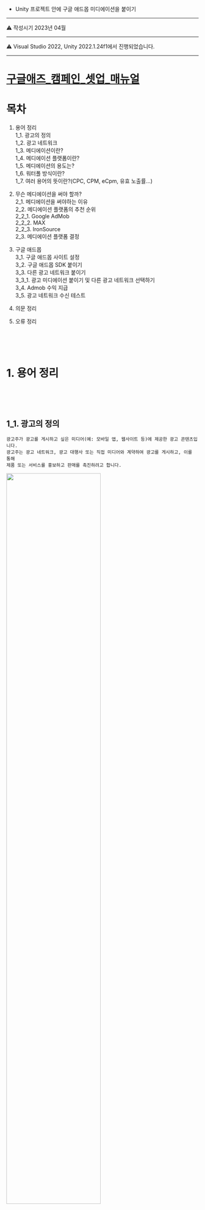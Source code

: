
 
 - Unity 프로젝트 안에 구글 애드몹 미디에이션을 붙이기

--- 

<aside>
 
⚠️ 작성시기 2023년 04월

</aside>

--- 
<aside>
  
⚠️ Visual Studio 2022, Unity 2022.1.24f1에서 진행되었습니다.

</aside>

--- 


# [구글애즈_캠페인_셋업_매뉴얼](https://github.com/SesisoftTFT/Schedule/blob/main/GoogleAds/%EA%B5%AC%EA%B8%80%EC%95%A0%EC%A6%88%EC%BA%A0%ED%8E%98%EC%9D%B8%EC%85%8B%EC%97%85%20%EB%A7%A4%EB%89%B4%EC%96%BC.pdf)<br>



# 목차

1. 용어 정리 <br>
1_1. 광고의 정의<br>
1_2.	광고 네트워크<br>
1_3.	메디에이션이란?<br>
1_4. 메디에이션 플랫폼이란?<br>
1_5.	메디에이션의 용도는?<br>
1_6.	워터폴 방식이란?<br>
1_7.	여러 용어의 뜻이란?(CPC, CPM, eCpm, 유효 노출률...)<br>
2. 무슨 메디에이션을 써야 할까? <br>
2_1. 메디에이션을 써야하는 이유<br>
2_2. 메디에이션 플랫폼의 추천 순위<br>
2_2_1. Google AdMob<br>
2_2_2. MAX<br>
2_2_3. IronSource<br>
2_3. 메디에이션 플랫폼 결정<br>
3. 구글 애드몹 <br>
3_1. 구글 애드몹 사이트 설정<br>
3_2. 구글 애드몹 SDK 붙이기<br>
3_3. 다른 광고 네트워크 붙이기<br>
3_3_1. 광고 미디에이션 붙이기 및 다른 광고 네트워크 선택하기 <br>
3_4. Admob 수익 지급<br>
3_5. 광고 네트워크 수신 테스트<br>

99. 의문 정리<br>
100. 오류 정리<br>

<br><br><br>


# 1. 용어 정리 <br><br><br>

## 1_1. 광고의 정의 

```
광고주가 광고를 게시하고 싶은 미디어(예: 모바일 앱, 웹사이트 등)에 제공한 광고 콘텐츠입니다. 
광고주는 광고 네트워크, 광고 대행사 또는 직접 미디어와 계약하여 광고를 게시하고, 이를 통해 
제품 또는 서비스를 홍보하고 판매를 촉진하려고 합니다.
 ```

 <img src="image/Mediation1.jpg" width="70%"><br>

-----------------------------------------------------------------------------------------------------------------------------------------------------------------
 
## 1_2.	광고 네트워크
```
광고를 게시하는 미디어와 광고주 간의 중개자 역할을 하는 기업이나 플랫폼입니다. 
광고 네트워크는 여러 개의 미디어에 광고를 게시하고, 
광고주에게 광고 노출 및 클릭 수, 수익 등의 정보를 제공합니다.
일부는 광고주로부터 수수료를 받습니다. 
```
 <img src="image/Mediation2.png" width="70%"><br>
-----------------------------------------------------------------------------------------------------------------------------------------------------------------

##	1_3.	메디에이션이란?
```
앱에 광고를 게재하기 위해 사용하는 광고 소스를 한곳에서 관리할 수 있는 기능
```

-----------------------------------------------------------------------------------------------------------------------------------------------------------------

##	1_4. 메디에이션 플랫폼이란?
```
여러 광고 네트워크를 하나의 플랫폼으로 통합하고 중앙화하여 여러분의 수익화 운영을 하나의 대시보드를
통해 관리할 수 있게 해줍니다. 

```
 <img src="image/Mediation3.jpg" width="70%"><br>
-----------------------------------------------------------------------------------------------------------------------------------------------------------------

##	1_5.	메디에이션의 용도는?
```
기술을 사용하여 디스플레이 유효노출률과 eCpm 비율을 높여 앱 게시자의 광고 수익화를 극대화한다.
```

-----------------------------------------------------------------------------------------------------------------------------------------------------------------

##	1_6.	워터폴 방식이란?
```
우선순위의 광고 네트워크가 경매를 진행하고, 낙찰되지 못한 인벤토리는 차순위 광고 네트워크에 넘어가는 방식.
미디에이션 플랫폼이 운영되는 전통적인 방식 중 하나로, eCPM, Fill rate 등 지표를 기반으로 
결정된 광고 노출 우선순위를 결정하고,
우선순위가 높은 애드 네트워크 순서로 광고를 호출하는 방식입니다.
```
 <img src="image/Mediation4.png" width="70%"><br>
-----------------------------------------------------------------------------------------------------------------------------------------------------------------
##	1_7. 여러 용어의 뜻이란?(CPC, CPM, eCpm, 유효 노출률...)


### 퍼블리셔의 광고수익(약68%) + 구글에게 주는 수수료 약(32%) 
### 광고 수익 = 광고 요청(광고 단가) * 유효노출률 * eCPM

 - CPC라고 하면 Cost Per Clicks의 약자로서 클릭당 '비용'  
 - CPM = Cost Per Mille = 1000회 광고 노출당 비용  
 - eCPM = Effective cost per 1000 impressions  (또는 Effective cost per mille)    (여기에서 impressions 라는 단어의 의미는 '명사'로 '광고 노출되는 횟수'를 의미. ) 
= 1000회 유효 광고 노출시 퍼블리셔에게 발생되는 예상 광고 수익

##	유효 노출률
광고 요청 시 광고가 실제로 할당된 요청된 횟수의 비율입니다. '유효 노출률 = 총 광고 노출 수 / 광고 요청 건수'라는 등식이 성립합니다. 영어로는 'Fill rate'라고 합니다.

-----------------------------------------------------------------------------------------------------------------------------------------------------------------

# 2. 무슨 메디에이션을 써야 할까? <br><br><br>


##	2_1. 메디에이션을 써야하는 이유
```
광고를 하고 싶은 브랜드와, 그 광고를 노출해줄 수 있는 매체/개발사의 사이를 이어준다고 할 수 있습니다. 
광고 수익을 효율적으로 내기 위해서는 여러 광고 플랫폼을 광고 시청자의 조건에 맞게 보여주는 
미디에이션을 쓰는 게 수익이 훨씬 잘나온다고 합니다.
```


##	2_2. 메디에이션 플랫폼의 추천 순위
-----------------------------------------------------------------------------------------------------------------------------------------------------------------

##	메디에이션 플랫폼의 추천 순위는 다음과 같습니다.
1.	[구글 애드몹(Google)](#2_2_1-google-admob)
2.	[MAX(Applovin)](#2_2_2-max)
3.	[IronSource(Unity)](#2_2_3-ironsource)


##	메디에이션 플랫폼의 간략한 장단점입니다.

-----------------------------------------------------------------------------------------------------------------------------------------------------------------

### 2_2_1. Google AdMob
 <img src="image/Mediation6.png" width="60%"><br>
구조 - 입찰 구조, 워터폴 구조, 하이브리드 구조.(선택)

수입은 최고봉이지만, 무조건 메디에이션 플랫폼으로 해야한다는 건 아니다. 규제와 정지가 너무 매섭기 때문. 하지만 꼭 끼워넣어야한다는건 사실이다. <br><br>
 - 장점: 수입적으로는 1등이자 최고의 Ecpm, 미디에이션 플랫폼 지원.<br>
 - 단점: 광고 정책이 매우 엄격하여 정지를 먹을 확률이 높음, 유지가 힘듦, 없는거나 마찬가지인 고객센터<br>

 -	입찰
광고 소스가 실시간 입찰 경쟁을 통해 광고 요청을 처리합니다. 

 -	워터폴 구조 
미디에이션은 광고 소스가 지불할 의향이 있는 금액이 아니라 사용자가 설정한 평균 eCPM을 기준으로 광고 소스를 하나씩 호출합니다. 

 -	하이브리드 방식
단일 미디에이션 그룹에서 입찰 광고 소스와 폭포식 구조 광고 소스를 모두 사용하는 경우입니다. 광고 요청이 미디에이션 그룹과 일치하면 입찰 경매가 실시간으로 진행됩니다. 그런 다음 낙찰된 입찰 광고 소스가 폭포식 구조 광고 소스와 함께 연쇄 광고 호출 조정에 배치됩니다. 
입찰에서 낙찰된 입찰 광고 소스가 먼저 연쇄 광고 호출 조정에 배치되면 이 입찰 광고 소스에 광고를 게재할 기회가 주어집니다. 하지만 입찰 광고 소스의 eCPM이 연쇄 광고 호출 조정에서 가장 높지 않은 경우 폭포식 구조 광고 소스가 먼저 호출됩니다. 

-----------------------------------------------------------------------------------------------------------------------------------------------------------------

### 2_2_2. MAX 
 <img src="image/Mediation7.jpg" width="60%"><br>
구조 - 워터폴 구조<br>

안그래도 북미에서 강세인 광고 플랫폼이었는데 모펍 인수 후에 폭발적으로 성장하고 있는 광고 플랫폼. 최근에는 거의 애드몹과 맞먹는 수준의 ecpm을 보여주기도 한다.
 - 장점 : 메디에이션 플랫폼 지원, 준수한 수익, sdk 통합 쉬움
 - 단점 : 메디에이션을 하면 대시보드에서 예상 수익을 제멋대로 보여줌, 고객센터에 이슈가 조금씩 있음

 -	워터폴 구조 
광고 파트너를 설정하면 인앱 입찰과 CPM 업데이트를 결합하여 워터폴 구조 관리가 자동화됩니다.

-----------------------------------------------------------------------------------------------------------------------------------------------------------------

### 2_2_3. IronSource 
 <img src="image/Mediation8.png" width="60%"><br>
구조 - 워터폴 구조

게임 특화 광고 플랫폼. 최근에 유니티에서 인수하면서 뭔가 혁신적인 변화가 있지 않을까 했지만 변한게 없다는 것이 함정이다.
 - 장점 : 메디에이션 플랫폼 지원, sdk 통합 쉬움
 - 단점 : 수익이 낮음, 대시보드가 너무 안좋음, 돈 받을 때 직접 돈 달라고 버튼 눌려야 송금해주는 이상한 정책



-----------------------------------------------------------------------------------------------------------------------------------------------------------------
##	2_3. 메디에이션 플랫폼 결정

회사가 원하는 방향은 **수익성**이다.<br>
2023년 4월 기준으로 수익성이 가장 높은 플랫폼은 구글 애드몹이다.<br>
현재 구글 애드몹은 모든 플랫폼중에서 eCPM이 가장 높게 나오기 떄문에 <br>
구긍 애드몹을 메디에이션 플랫폼으로 결정하고 다른 광고 네트워크 붙여넣을 것입니다. <br>


하지만, 구글은 위험성이 있기 때문에 만약 수익성만이 최우선이 아니라 안정성까지 잡고 싶다면,<br>
안정성도 잡고 싶다면 MAX를 메인으로 잡는 것을 추천한다.<br>


-----------------------------------------------------------------------------------------------------------------------------------------------------------------
# 3. 구글 애드몹 <br><br><br>

## 3_1. 구글 애드몹 사이트 설정<br><br>

먼저 구글 애드몹을 가입을 했다면 <br><br>

 <img src="image/mediationSdk6.PNG" width="60%"><br>

사진처럼 앱추가를 진행한다.<br><br>

 <img src="image/mediationSdk7.PNG" width="60%"><br>

플랫폼과 앱스토어 등록여부, 앱의 이름들을 물어볼 건데 <br>
편하게 작성하면 된다. 틀렸으면 바꾸거나 새로 만들면 되니까.<br><br>


앱을 만드는데 완료를 했다면 다음은 광고 단위를 설정해야한다.<br><br>

 <img src="image/mediationSdk8.PNG" width="60%"><br>

광고 단위를 만들게 되면 첫 번째는 원하는 광고 형식을 선택할 텐데<br>
지금은 보상형 전면 광고를 주제로 잡았기에 그것을 선택했고 <br>


 <img src="image/mediationSdk9.PNG" width="60%"><br><br>


다음은 이름, 리워드 설정을 간단히 하는데 <br>
고급 설정에 들어가면 세부적으로 설정을 해야하는 것이 있을 것이다.<br><br>
광고 유형이나 서버측 확인, 게제빈도 설정, 최소 eCPM 등이 있는데 <br>
모두 중요한 것이나 나는 그저 광고를 어떻게 만드는지 알리기 위해서 하는 것이니 그냥 모두 패스했다.<br>
만약 자신이 필요하다면 고급 설정에서 설정을 하시면 될 거 같다.<br>
<br><br>


 <img src="image/mediationSdk10.PNG" width="60%"><br><br>

그렇게 설정이 모두 끝났으면 광고 단위를 볷하여 저장해준다.

그럼 광고형식을 만들기는 모두 끝이 났는데 

 <img src="image/mediationSdk11.PNG" width="60%"><br><br>

나오면 자신이 만든 광고 형식이 하나 자리 잡았을 것이다.
자신이 만든 광고 형식을 클릭하면 설정을 수정할 수 있는 것을 볼 수 있다.


 <img src="image/mediationSdk12.PNG" width="60%"><br><br>

다음은 마지막으로 미디에이션 설정이다.

사진위에 미디에이션 그룹 만들기를 클릭하고
광고형식과 플랫폼을 선택한다.

 <img src="image/mediationSdk13.PNG" width="60%"><br><br>

그리고 광고추가를 누르게 된다면 아까 우리가 만들었던 광고 단위가 있을 텐데 그것을 선택하면 된다.

 <img src="image/mediationSdk14.PNG" width="60%"><br><br>

그렇게 광고 단위를 추가를 하고 이제는 광고 소스를 추가해야하는데 <br>
현재 보상형 전면 광고는 광고 소스가 별로 없을 수 있다.<br><br>

 <img src="image/mediationSdk15_1.PNG" width="60%"><br><br>

위의 사진이 보상형 광고 소스는 하나밖에 없기 때문에 <br>
그것을 연결해주면 되겠다.<br><br>
물론 연결하기위해선 그쪽 사이트를 가입하고 해야하기 때문에 <br>
거기서 하라는대로만 하면 연결시킬 수 있다.<br>





 <img src="image/mediationSdk15_2.PNG" width="60%"><br><br>

여담으로 보상형 전면 광고는 하나밖에 없지만  <br>
리워드 광고는 현재 총 27개 많은 광고 소스가 있다.<br>
입맛에 맞는 소스를 선택하면 되겠다.<br><br>

붙이는 방법은 밑에 링크가 있으니 여기서 자신이 고른 광고 네트워크에 관한 설명이 있으면
들어가서 살펴보기 바란다.

[Admob 네트워크 선택](https://developers.google.com/admob/unity/choose-networks?hl=ko)<br>

 <img src="image/mediationSdk1.PNG" width="60%"><br>


## 3_2. 구글 애드몹 SDK 붙이기<br><br>
[구글 애드몹 SDK](https://developers.google.com/admob/unity/quick-start?hl=ko)

위의 링크로 들어가보면 구글 애드몹에서 SDK를 붙이는 매뉴얼이 자세하게 적혀있는데

 <img src="image/Mediation9.PNG" width="60%"><br>

먼저 네모난 박스 안에 있는 링크로 들어가서 유니티패키지 파일을 받고 유니티에 임포트를 해준다.

임포트를 성공했다면 유니티에서 ASSETS -> GOOGLE MOBILE ADS -> SETTINGS 로 들어가 준다.

만약 GOOGLE MOBILE ADS가 ASSETS 에 생겨나지 않았다면 다시 임포트를 하고 ASSETS -> EXTERNAL DEPENDENCY MANAGER -> ANDROID RESOLVER -> FORCE RESOLVER 를
눌러서 다운로드를 기다린다면 생겨날 것이다.

-----------------------------------------------------------------------------------------------------------------------------------------------------------------
## 3_3. 광고 네트워크 붙이기 <br>

웹 사이트 속에 있는 여러 광고 네트워크가 있다. <br>
여기서 원하는 광고 네트워크를 선택해서 사이트에 있는 설명대로 따라하기 만 한다면,<br>
광고 네트워크를 붙일 수 있다.<br>

[Admob 보상형 광고붙이기](https://developers.google.com/admob/unity/rewarded-interstitial?hl=ko)<br>


 <img src="image/mediationSdk2.PNG" width="60%"><br>

<br>
광고를 만들 때 광고의 형식을 먼저 정해야 한다.<br>
현재는 보상형 전면 광고를 대상으로 정하고 진행하지만 다른 광고 형식을 진행하고 싶다면 <br>
링크로 들어가서 다른 광고 형식을 선택하고 가이드대로 진행하면된다.<br>


 <img src="image/mediationSdk3.PNG" width="60%"><br>


먼저 광고는 테스트로 진행한다. 왜냐하면 자신이 갖고 있는 광고의 ID를 쓴다면<br>
Admob 광고 계정이 정지를 먹을 확률이 농후하기에 테스트 ID로 진행하게 된다.<br>

 <img src="image/mediationSdk5.PNG" width="60%"><br>

물론 여기에도 테스트 ID로 진행하면 된다.<br>

보상형 전면 광고 칸에 가게 되면 단계가 있다.<br>

1.보상형 전면 광고 로드<br>
2.[선택사항] 서버 측 확인 (SSV) 콜백 확인<br>
3.리워드 콜백으로 보상형 전면 광고 표시<br>
4.보상형 전면 광고 이벤트 수신<br>
5.보상형 전면 광고 정리<br>
6.다음 보상형 전면 광고 미리 로드<br><br><br>

이 단계들을 순서대로 진행을 하고 자신의 입맛대로 변화시키면 문제없이 돌아갈 것이다.<br>

```C#

    public void LoadRewardedInterstitialAd()
    {
       
#if UNITY_EDITOR
        string _adUnitId = "unused";
#elif UNITY_ANDROID
        string _adUnitId = "ca-app-pub-3940256099942544/5224354917";
#elif UNITY_IPHONE
        string _adUnitId = "ca-app-pub-3940256099942544/1712485313";
#else
        string _adUnitId = "unexpected_platform";
#endif
        // Initialize the Google Mobile Ads SDK.
        MobileAds.Initialize((InitializationStatus initStatus) =>
        {
            Dictionary<string, AdapterStatus> map = initStatus.getAdapterStatusMap();
            foreach (KeyValuePair<string, AdapterStatus> keyValuePair in map)
            {
                string className = keyValuePair.Key;
                AdapterStatus status = keyValuePair.Value;
                switch (status.InitializationState)
                {
                    case AdapterState.NotReady:
                        // The adapter initialization did not complete.
                        MonoBehaviour.print("Adapter: " + className + " not ready.");
                        break;
                    case AdapterState.Ready:
                        // The adapter was successfully initialized.
                        MonoBehaviour.print("Adapter: " + className + " is initialized.");
                        break;
                }
            }
            //LoadRewardedInterstitialAd();
        });
        MobileAds.RaiseAdEventsOnUnityMainThread = true;
        // Clean up the old ad before loading a new one.
        if (rewardedInterstitialAd != null)
        {
            rewardedInterstitialAd.Destroy();
            rewardedInterstitialAd = null;
        }

        Debug.Log("Loading the rewarded interstitial ad.");

        // create our request used to load the ad.
        var adRequest = new AdRequest.Builder().Build();

        // send the request to load the ad.
        RewardedInterstitialAd.Load(_adUnitId, adRequest, (RewardedInterstitialAd ad, LoadAdError error) =>
        {
            // If the operation failed, an error is returned.
            if (error != null || ad == null)
            {
                Debug.LogError("Rewarded interstitial ad failed to load an ad with error : " + error);
                return;
            }

            // If the operation completed successfully, no error is returned.
            Debug.Log("Rewarded interstitial ad loaded with response : " + ad.GetResponseInfo());
            List<string> deviceIds = new List<string>();
            deviceIds.Add("2077ef9a63d2b398840261c8221a0c9b");

            // Create and pass the SSV options to the rewarded ad.
            var options = new ServerSideVerificationOptions
                                  .Builder()
                                    
                                  .SetCustomData("SAMPLE_CUSTOM_DATA_STRING")
                                  .Build();
    ad.SetServerSideVerificationOptions(options);
            rewardedInterstitialAd = ad;
            RegisterEventHandlers(rewardedInterstitialAd);
            ShowRewardedInterstitialAd();
        });
    }
    public void ShowRewardedInterstitialAd()
    {
        const string rewardMsg =
            "Rewarded interstitial ad rewarded the user. Type: {0}, amount: {1}.";

        if (rewardedInterstitialAd != null && rewardedInterstitialAd.CanShowAd())
        {
            rewardedInterstitialAd.Show((Reward reward) =>
            {
                // TODO: Reward the user.
                Debug.Log("RewardedInterstitial 왔다감");
                Debug.Log(String.Format(rewardMsg, reward.Type, reward.Amount));
            });
        }
        //rewardedInterstitialAd.Destroy(); // 메서드를 호출하여 메모리 누수 방지
    }
    private void RegisterEventHandlers(RewardedInterstitialAd ad)
    {
        // Raised when the ad is estimated to have earned money.
        ad.OnAdPaid += (AdValue adValue) =>
        {
            Debug.Log(String.Format("Rewarded interstitial ad paid {0} {1}.",
                adValue.Value,
                adValue.CurrencyCode));
        };
        // Raised when an impression is recorded for an ad.
        ad.OnAdImpressionRecorded += () =>
        {
            Debug.Log("Rewarded interstitial ad recorded an impression.");
        };
        // Raised when a click is recorded for an ad.
        ad.OnAdClicked += () =>
        {
            Debug.Log("Rewarded interstitial ad was clicked.");
        };
        // Raised when an ad opened full screen content.
        ad.OnAdFullScreenContentOpened += () =>
        {
            Debug.Log("Rewarded interstitial ad full screen content opened.");
        };
        // Raised when the ad closed full screen content.
        ad.OnAdFullScreenContentClosed += () =>
        {
            Debug.Log("Rewarded interstitial ad full screen content closed.");
        };
        // Raised when the ad failed to open full screen content.
        ad.OnAdFullScreenContentFailed += (AdError error) =>
        {
            Debug.LogError("Rewarded interstitial ad failed to open full screen content " +
                           "with error : " + error);
        };
    }
    private void RegisterReloadHandler(RewardedInterstitialAd ad)
    {
        // Raised when the ad closed full screen content.
        ad.OnAdFullScreenContentClosed += () =>
    {
            Debug.Log("Rewarded interstitial ad full screen content closed.");

            // Reload the ad so that we can show another as soon as possible.
            LoadRewardedInterstitialAd();
        };
        // Raised when the ad failed to open full screen content.
        ad.OnAdFullScreenContentFailed += (AdError error) =>
        {
            Debug.LogError("Rewarded interstitial ad failed to open full screen content " +
                           "with error : " + error);

            // Reload the ad so that we can show another as soon as possible.
            LoadRewardedInterstitialAd();
        };
    }
}

```
<br>
위의 코드를 남길테니 참고가 되었으면 좋겠다.<br><br><br><br>




-----------------------------------------------------------------------------------------------------------------------------------------------------------------
## 3_3_1. 광고 미디에이션 붙이기 및 다른 광고 네트워크 선택하기 <br>


Admob에서 광고 네트워크를 연결시켜서 미디에이션 그룹을 만드는 것을 성공했다면<br>
이제 유니티에 미디에이션을 접목시켜야한다.<br><br>

[Admob 미디에이션 시작](https://developers.google.com/admob/unity/mediate?hl=ko)<br>

위의 링크에 가이드를 따라보면<br>

모바일 광고 SDK 초기화라는 부분이 있다.<br><br>
```C#

using GoogleMobileAds.Api;
using System.Collections.Generic;


public class GoogleMobileAdsDemoScript : MonoBehaviour
{


    public void Start()
    {
        // Initialize the Mobile Ads SDK.
        MobileAds.Initialize((initStatus) =>
        {
            Dictionary<string, AdapterStatus> map = initStatus.getAdapterStatusMap();
            foreach (KeyValuePair<string, AdapterStatus> keyValuePair in map)
            {
                string className = keyValuePair.Key;
                AdapterStatus status = keyValuePair.Value;
                switch (status.InitializationState)
                {
                case AdapterState.NotReady:
                    // The adapter initialization did not complete.
                    MonoBehaviour.print("Adapter: " + className + " not ready.");
                    break;
                case AdapterState.Ready:
                    // The adapter was successfully initialized.
                    MonoBehaviour.print("Adapter: " + className + " is initialized.");
                    break;
                }
            }
        });

    }
}
```

위의 코드가 있는 이유는 모든 광고 네트워크가 광고 경쟁에 참여할 수 있도록 하려고 있는 것이다.











-----------------------------------------------------------------------------------------------------------------------------------------------------------------

## 3_4. Admob 수익 지급 <br>


총액이 US$100.00(판매 대금 기준액) 이상인 경우 월별 지급


은행 계좌 정보 입력
은행 계좌 정보를 추가할 때 은행 기록에 표시된 것과 정확히 일치하는 세부정보를 입력하세요. 은행 정보를 입력하는 방법은 다음과 같습니다.

1. 애드센스 계정에 로그인합니다.
2. 왼쪽의 탐색 패널에서 지급을 클릭합니다.
3. 지급 수단 추가를 클릭합니다.
4. '은행 계좌로 송금' 라디오 버튼을 선택하고 계속을 클릭합니다.
5. 은행 계좌 정보를 입력하고 확인하고 계속하기를 클릭합니다.

금융 정보를 확인하는 데 도움이 필요한 경우 거래 은행에 문의하여 해외에서 은행 송금을 받는 방법에 대한 안내를 요청하시기 바랍니다.


-----------------------------------------------------------------------------------------------------------------------------------------------------------------
## 3_5. 광고 네트워크 수신 테스트<br>

만약 미디에이션을 사용했을 때 다양한 광고 네트워크로 부터 광고를 받아오는데 그게 어떤 광고 네트워크에서 가져오는지 모를 수 있습니다.<br>
그럴 땐 테스트 기기를 등록하여 실제로 광고를 입찰을 해서 나오는지 확인해야합니다.<br><br>
[Admob 미디에이션 테스트](https://developers.google.com/admob/unity/ad-inspector)<br>


-----------------------------------------------------------------------------------------------------------------------------------------------------------------

## -------------------------------------------- 다른 게임을 살펴보자

 <img src="image/Mediation5.jpg" width="100%"><br>

# - 레전드 오브 슬라임의 광고 종류
 - 레전드 오브 슬라임의 광고 체계는 보상형 광고로 이루어졌지만, 자세히 보면 두 개로 나뉘어집니다.

## 1. 보상형 동영상 광고
## 2. 보상형 전면 광고

이 두개의 치이로는 보상형 동영상 광고는 스킵이 안되고 보싱형 전면 광고는 일정 시간이 지난 후엔 스킵이 된다는 사실입니다.

# - 레전드 오브 슬라임의 메디에이션 플랫폼

[레전드 오브 슬라임 링크 글](https://www.is.com/community/case-studies/loadcomplete-raises-revenue-and-retention-with-luna/)

위의 주소로 가서 살펴보면 레전드 오브 슬라임의 회사인 로드 컴플리트가 아이언 소스와 파트너쉽을 맺었다는 사실을 알 수 있는데.
아이언 소스의 Luna를 통해서 원스톱 쇼핑 크리에이티브 솔루션을 받았다는 것을 볼 수 있습니다.


```
크리에이티브 분석을 원스톱 상점으로 전환한 것은 단순히 더 효율적으로 행동할 수 있는 것보다 더 큰 영향을 미쳤으며, 
이를 통해 확장할 가치가 있는 채널을 쉽게 식별하고 이러한 채널 전반에서 데이터를 정렬할 수 있었습니다. 
이제 교차 채널 크리에이티브 데이터를 지역, 배포, 채널 및 시간에 따라 구성하고 시각화할 수 있습니다. 
D7 수익을 의사 결정 지표로 사용하여 이제 어떤 크리에이티브가 효과가 있고 어떤 크리에이티브가 효과가 없는지 
효율적으로 식별할 수 있었습니다.
```

결국 레전드 오브 슬라임은 아이언소스의 루나로부터 솔루션(분석)을 받아 수익이 올라갔다고 하는데 우리한테도 이득이 될지는 알 수 없는 사실입니다.


<br><br><br>
# 99. 의문 정리 <br><br><br>


##	Admob에는 자체 광고 네트워크가 있으므로 다른 광고 네트워크를 중재하여 얻을 수 있는 것은 무엇입니까?
```
AdMob은 다른 광고 네트워크와 마찬가지로 경쟁을 강화하고 수익을 극대화하기 위해 게시자에게 광고 미디에이션을 
서비스로 제공합니다. 
AdMob은 다른 광고 네트워크와 함께 미디에이션하여 더 많은 광고 요청을 고수익 광고로 처리할 수 있으므로 
게시자와 AdMob 자체의 수익을 높일 수 있습니다.
```

-----------------------------------------------------------------------------------------------------------------------------------------------------------------

##	항상 자신의 네트워크에서 광고를 표시하지 않습니까?
```
AdMob은 가능한 경우 자체 네트워크에서 광고를 게재할 인센티브가 있지만 게시자의 
수익을 극대화하는 것의 중요성도 인식하고 있습니다. 
경쟁 네트워크의 광고가 AdMob 광고보다 더 많은 수익을 창출할 것으로 예상되는 경우 
게시자의 전체 수익을 늘리기 위해 AdMob에서 경쟁 광고를 게재합니다.
```

-----------------------------------------------------------------------------------------------------------------------------------------------------------------


<br><br><br>
# 100. 오류 정리 <br><br><br>

-----------------------------------------------------------------------------------------------------------------------------------------------------------------


## 1. 초기화문제 

 - 프로젝트에 있는 코드들 중 함수에서 사용되는 변수 중 하나가 null로 초기화 되지 않아서 오류가 발생할 수 있다.<br><br>
 ```
 Building Library\Bee\artifacts\Android\Manifest\LauncherManifestDiag.txt failed with output:
System.NullReferenceException: Object reference not set to an instance of an object.
   at Unity.Android.Gradle.AndroidManifest.SetFixedWindowSize(String activity, Int32 defaultWidth, Int32 defaultHeight, Int32 minimumWidth, Int32 minimumHeight)
   at AndroidPlayerBuildProgram.Actions.GenerateManifests.PatchLibraryManifest(AndroidManifest manifest, ManifestDiagnostics diagnostics)
   at AndroidPlayerBuildProgram.Actions.GenerateManifests..ctor(Arguments arguments)
   at AndroidPlayerBuildProgram.Actions.GenerateManifests.Run(CSharpActionContext context, Arguments arguments)
UnityEngine.GUIUtility:ProcessEvent (int,intptr,bool&)
외 3개의 오류들
 ```

그럴 경우엔 오류 메시지에 있는 문제들을 찾아서 집어넣어줘야하는데 <br><br>

Assets/Plugins/Android/AndroidManifest.xml 파일에서 코드를 추가해준다.<br><br>

```
<manifest xmlns:android="http://schemas.android.com/apk/res/android" package="com.example.myapp">
    <application>
        <!-- 앱 구성 요소 및 기타 정보 -->
    </application>
    
    <activity android:name=".MainActivity">
        <!-- MainActivity의 기타 정보 -->
        <meta-data android:name="unityplayer.ForwardNativeEventsToDalvik" android:value="true" />
        
        <!-- SetFixedWindowSize() 함수의 속성들 -->
        <meta-data android:name="android.max_aspect" android:value="2.1" />
        <meta-data android:name="android.min_aspect" android:value="1.86" />
        <meta-data android:name="android.min_width" android:value="320" />
        <meta-data android:name="android.min_height" android:value="480" />
        <meta-data android:name="android.default_width" android:value="1080" />
        <meta-data android:name="android.default_height" android:value="1920" />
        <meta-data android:name="android.resizeableActivity" android:value="false" />
    </activity>
</manifest>

```
-----------------------------------------------------------------------------------------------------------------------------------------------------------------

## 2. 최적화 및 버전 관련 오류

```
Building Library\Bee\artifacts\Android\ManagedStripped failed with output: 
C:\Program Files\Unity\Hub\Editor\2022.1.24f1\Editor\Data\il2cpp\build\deploy\UnityLinker.exe 
--search-directory=C:/Users/SESI/Documents/mytestbase/MyTestT1/Library/Bee/Player
```

대강 이런 오류가 난다면 해당 프로젝트에 구 버전이 섞여있거나 시스템에 필요한 도구가 없어서 오류가 발생하는 경우가 대다수 입니다.<br><br>
이럴 경우에는 Burst를 활용하여 코드를 최적화로 만드는 것이 문제를 없앨 수 있습니다.<br><br>

먼저<br><br>

Window -> Package Manager 로 가서 왼쪽 상단에 Unity Registry를 선택해줍니다.<br><br>

[사진]

그리고 오른쪽 상단에 burst를 검색해주고 Burst를 install 해주신다면 끝입니다.<br><br>
이제 실행을 하게 된다면 오류가 없어질 것인데 아직도 오류가 난다면 현재 말하고 있는 <br><br>
오류때문이 아닐 수 있으니 참고하시기 바랍니다.<br><br>

-----------------------------------------------------------------------------------------------------------------------------------------------------------------

## 3. SDK 호환 오류 및 버전 오류로 인한 AppLovin 호출이 불가

만약 로그캣으로 광고를 클릭을 했는데 AppLovin은 준비가 안 되었다는 메시지가 뜰 수 있다.<br><br>

```
AppLovinSdk [AppLovinSdk] Current SDK version (11.7.1) is outdated. Please integrate the latest version of the AppLovin SDK (11.9.0).
Doing so will improve your CPMs and ensure you have access to the latest revenue earning features.
```

이럴 때는 메시지를 잘 살펴봐 주면 오류가 무슨 이유인지가 알 수 있는 데 지금은 SDK 버전 차이로 인한 문제라는 것을 알 수 있다.<br><br>

해결책은 AppLovinMediationDependencies 파일 속의 내용을 현재의 버전에 맞게 바꿔주면 된다.<br><br>
```
<androidPackage spec="com.google.ads.mediation:applovin:'바꿔줄 버전'">
```



-----------------------------------------------------------------------------------------------------------------------------------------------------------------


## 4. GooglePlayGamesPlugin 오류 

open the file Assets/GooglePlayGames/com.google.play.games/Editor/GooglePlayGamesPluginDependencies.xml <br><br>

* change line `Packages/com.google.play.games/Editor/m2repository` to `Assets/GooglePlayGames/com.google.play.games/Editor/m2repository`

* run Android Force Resolve


